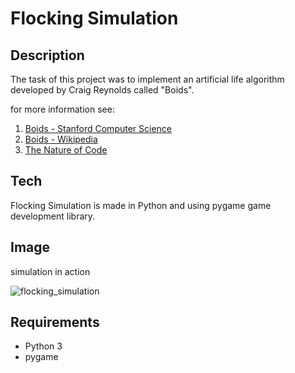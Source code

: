 # Flocking Simulation


## Description

The task of this project was to implement an artificial life algorithm developed by Craig Reynolds called "Boids".

for more information see:
1. [Boids - Stanford Computer Science](https://cs.stanford.edu/people/eroberts/courses/soco/projects/2008-09/modeling-natural-systems/boids.html)
2. [Boids - Wikipedia](https://en.wikipedia.org/wiki/Boids)
3. [The Nature of Code](https://natureofcode.com/book/chapter-6-autonomous-agents/)

## Tech

Flocking Simulation is made in Python and using pygame game development library.


## Image 
simulation in action

![flocking_simulation](https://user-images.githubusercontent.com/76202883/130350317-4da25859-4839-4c6b-8d66-8dc863a9c52f.png)


## Requirements
- Python 3
- pygame

